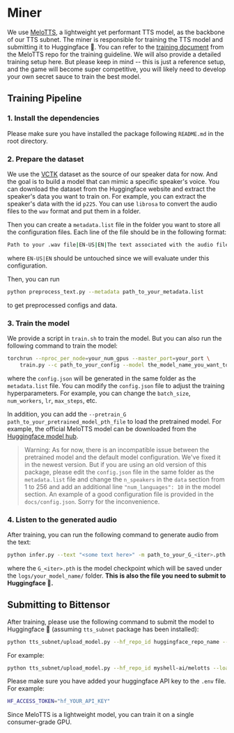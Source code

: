 # Miner

We use [MeloTTS](https://github.com/myshell-ai/MeloTTS), a lightweight yet performant TTS model, as the backbone of our TTS subnet. The miner is responsible for training the TTS model and submitting it to Huggingface 🤗. You can refer to the [training document](https://github.com/myshell-ai/MeloTTS/blob/main/docs/training.md) from the MeloTTS repo for the training guideline. We will also provide a detailed training setup here. But please keep in mind -- this is just a reference setup, and the game will become super competitive, you will likely need to develop your own secret sauce to train the best model.

## Training Pipeline
### 1. Install the dependencies
Please make sure you have installed the package following `README.md` in the root directory.

### 2. Prepare the dataset
We use the [VCTK](https://huggingface.co/datasets/vctk) dataset as the source of our speaker data for now. And the goal is to build a model that can mimic a specific speaker's voice. You can download the dataset from the Huggingface website and extract the speaker's data you want to train on. For example, you can extract the speaker's data with the id `p225`. You can use `librosa` to convert the audio files to the `wav` format and put them in a folder.

Then you can create a `metadata.list` file in the folder you want to store all the configuration files. Each line of the file should be in the following format:

```bash
Path to your .wav file|EN-US|EN|The text associated with the audio file
```
where `EN-US|EN` should be untouched since we will evaluate under this configuration.

Then, you can run
```bash
python preprocess_text.py --metadata path_to_your_metadata.list 
```
to get preprocessed configs and data.

### 3. Train the model
We provide a script in `train.sh` to train the model. But you can also run the following command to train the model:

```bash
torchrun --nproc_per_node=your_num_gpus --master_port=your_port \
    train.py --c path_to_your_config --model the_model_name_you_want_to_store 
```
where the `config.json` will be generated in the same folder as the `metadata.list` file. You can modify the `config.json` file to adjust the training hyperparameters. For example, you can change the `batch_size`, `num_workers`, `lr`, `max_steps`, etc.

In addition, you can add the `--pretrain_G path_to_your_pretrained_model_pth_file` to load the pretrained model. For example, the official MeloTTS model can be downloaded from the [Huggingface model hub](https://huggingface.co/myshell-ai/MeloTTS-English).

> Warning: As for now, there is an incompatible issue between the pretrained model and the default model configuration. We've fixed it in the newest version. But if you are using an old version of this package, please edit the `config.json` file in the same folder as the `metadata.list` file and change the `n_speakers` in the `data` section from 1 to 256 and add an additional line `"num_languages": 10` in the model section. An example of a good configuration file is provided in the `docs/config.json`. Sorry for the inconvenience.

### 4. Listen to the generated audio
After training, you can run the following command to generate audio from the text:

```bash
python infer.py --text "<some text here>" -m path_to_your_G_<iter>.pth -o <output_dir>
```
where the `G_<iter>.pth` is the model checkpoint which will be saved under the `logs/your_model_name/` folder. **This is also the file you need to submit to Huggingface 🤗.**


## Submitting to Bittensor

After training, please use the following command to submit the model to Huggingface 🤗 (assuming `tts_subnet` package has been installed):

```bash
python tts_subnet/upload_model.py --hf_repo_id huggingface_repo_name --load_model_dir path_to_your_checkpoint.pth_file --wallet.name your_wallet --wallet.hotkey your_hotkey
```
For example:

```bash
python tts_subnet/upload_model.py --hf_repo_id myshell-ai/melotts --load_model_dir /melo-en/checkpoint.pth --wallet.name myshell --wallet.hotkey shell
```

Please make sure you have added your huggingface API key to the `.env` file. For example:

```bash
HF_ACCESS_TOKEN="hf_YOUR_API_KEY"
```

Since MeloTTS is a lightweight model, you can train it on a single consumer-grade GPU.